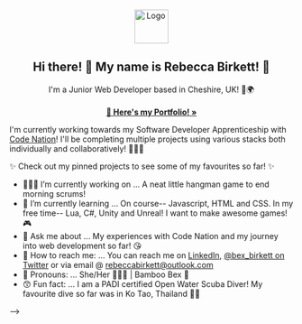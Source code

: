 <!-- PROJECT LOGO -->
<br />
<p align="center">
  <a href="https://github.com/rebeccabirkett">
    <img src="https://img.icons8.com/cute-clipart/96/000000/origami.png" alt="Logo" width="60" height="60">
  </a>

  <h2 align="center">Hi there! 👋 My name is Rebecca Birkett! 🎋</h2>

  <p align="center">
    I'm a Junior Web Developer based in Cheshire, UK! 🌳🌍
    <br />
    <br />
    <a href="https://kelseru.github.io/portfolio/"><strong>🦌 Here's my Portfolio! »</strong></a>
    <br />
  </p>
</p>



I'm currently working towards my Software Developer Apprenticeship with [Code Nation](https://wearecodenation.com)! I'll be completing multiple projects using various stacks both individually and collaboratively! 👩🏻‍💻

✨ Check out my pinned projects to see some of my favourites so far! ✨


- 👩🏻‍💻 I’m currently working on ...
A neat little hangman game to end morning scrums!
- 🌱 I’m currently learning ...
On course-- Javascript, HTML and CSS. In my free time-- Lua, C#, Unity and Unreal! I want to make awesome games! 🎮
- 💬 Ask me about ...
My experiences with Code Nation and my journey into web development so far! 😘
- 💌 How to reach me: ...
You can reach me on [LinkedIn](https://www.linkedin.com/in/bex-birkett/), [@bex_birkett on Twitter](https://twitter.com/bex_birkett) or via email @ rebeccabirkett@outlook.com 
- 🎋 Pronouns: ...
She/Her 👩🏻‍💻 | Bamboo Bex 🎋
- 😙 Fun fact: ...
I am a PADI certified Open Water Scuba Diver! My favourite dive so far was in Ko Tao, Thailand 🤿🐠

-->
